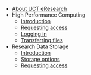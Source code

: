 * [About UCT eResearch](README.md)
* High Performance Computing
    * [Introduction](hpc/README.md)
    * [Requesting access](hpc/access.md)
    * [Logging in](hpc/login.md)
    * [Transferring files](hpc/filetransfer.md)
* Research Data Storage
    * [Introduction](data/README.md)
    * [Storage options](data/options.md)
    * [Requesting access](data/access.md)